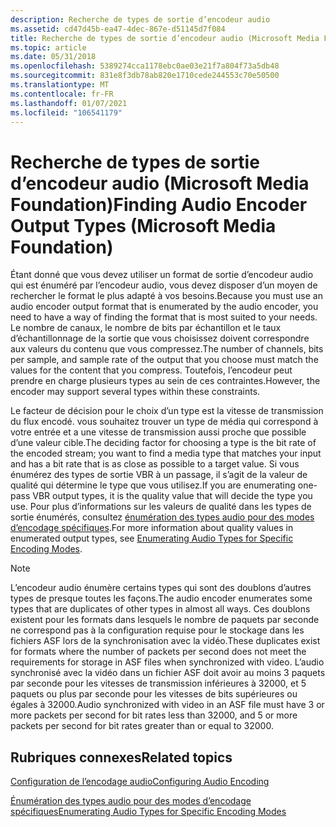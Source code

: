 ```yaml
---
description: Recherche de types de sortie d’encodeur audio
ms.assetid: cd47d45b-ea47-4dec-867e-d51145d7f084
title: Recherche de types de sortie d’encodeur audio (Microsoft Media Foundation)
ms.topic: article
ms.date: 05/31/2018
ms.openlocfilehash: 5389274cca1178ebc0ae03e21f7a804f73a5db48
ms.sourcegitcommit: 831e8f3db78ab820e1710cede244553c70e50500
ms.translationtype: MT
ms.contentlocale: fr-FR
ms.lasthandoff: 01/07/2021
ms.locfileid: "106541179"
---
```

# <a name="finding-audio-encoder-output-types-microsoft-media-foundation"></a><span data-ttu-id="2d0c3-103">Recherche de types de sortie d’encodeur audio (Microsoft Media Foundation)</span><span class="sxs-lookup"><span data-stu-id="2d0c3-103">Finding Audio Encoder Output Types (Microsoft Media Foundation)</span></span>

<span data-ttu-id="2d0c3-104">Étant donné que vous devez utiliser un format de sortie d’encodeur audio qui est énuméré par l’encodeur audio, vous devez disposer d’un moyen de rechercher le format le plus adapté à vos besoins.</span><span class="sxs-lookup"><span data-stu-id="2d0c3-104">Because you must use an audio encoder output format that is enumerated by the audio encoder, you need to have a way of finding the format that is most suited to your needs.</span></span> <span data-ttu-id="2d0c3-105">Le nombre de canaux, le nombre de bits par échantillon et le taux d’échantillonnage de la sortie que vous choisissez doivent correspondre aux valeurs du contenu que vous compressez.</span><span class="sxs-lookup"><span data-stu-id="2d0c3-105">The number of channels, bits per sample, and sample rate of the output that you choose must match the values for the content that you compress.</span></span> <span data-ttu-id="2d0c3-106">Toutefois, l’encodeur peut prendre en charge plusieurs types au sein de ces contraintes.</span><span class="sxs-lookup"><span data-stu-id="2d0c3-106">However, the encoder may support several types within these constraints.</span></span>

<span data-ttu-id="2d0c3-107">Le facteur de décision pour le choix d’un type est la vitesse de transmission du flux encodé. vous souhaitez trouver un type de média qui correspond à votre entrée et a une vitesse de transmission aussi proche que possible d’une valeur cible.</span><span class="sxs-lookup"><span data-stu-id="2d0c3-107">The deciding factor for choosing a type is the bit rate of the encoded stream; you want to find a media type that matches your input and has a bit rate that is as close as possible to a target value.</span></span> <span data-ttu-id="2d0c3-108">Si vous énumérez des types de sortie VBR à un passage, il s’agit de la valeur de qualité qui détermine le type que vous utilisez.</span><span class="sxs-lookup"><span data-stu-id="2d0c3-108">If you are enumerating one-pass VBR output types, it is the quality value that will decide the type you use.</span></span> <span data-ttu-id="2d0c3-109">Pour plus d’informations sur les valeurs de qualité dans les types de sortie énumérés, consultez [énumération des types audio pour des modes d’encodage spécifiques](enumeratingaudiotypesforspecificencodingmodes.md).</span><span class="sxs-lookup"><span data-stu-id="2d0c3-109">For more information about quality values in enumerated output types, see [Enumerating Audio Types for Specific Encoding Modes](enumeratingaudiotypesforspecificencodingmodes.md).</span></span>

> [!Note]  
>    <span data-ttu-id="2d0c3-110">L’encodeur audio énumère certains types qui sont des doublons d’autres types de presque toutes les façons.</span><span class="sxs-lookup"><span data-stu-id="2d0c3-110">The audio encoder enumerates some types that are duplicates of other types in almost all ways.</span></span> <span data-ttu-id="2d0c3-111">Ces doublons existent pour les formats dans lesquels le nombre de paquets par seconde ne correspond pas à la configuration requise pour le stockage dans les fichiers ASF lors de la synchronisation avec la vidéo.</span><span class="sxs-lookup"><span data-stu-id="2d0c3-111">These duplicates exist for formats where the number of packets per second does not meet the requirements for storage in ASF files when synchronized with video.</span></span> <span data-ttu-id="2d0c3-112">L’audio synchronisé avec la vidéo dans un fichier ASF doit avoir au moins 3 paquets par seconde pour les vitesses de transmission inférieures à 32000, et 5 paquets ou plus par seconde pour les vitesses de bits supérieures ou égales à 32000.</span><span class="sxs-lookup"><span data-stu-id="2d0c3-112">Audio synchronized with video in an ASF file must have 3 or more packets per second for bit rates less than 32000, and 5 or more packets per second for bit rates greater than or equal to 32000.</span></span>

 

## <a name="related-topics"></a><span data-ttu-id="2d0c3-113">Rubriques connexes</span><span class="sxs-lookup"><span data-stu-id="2d0c3-113">Related topics</span></span>

<dl> <dt>

[<span data-ttu-id="2d0c3-114">Configuration de l’encodage audio</span><span class="sxs-lookup"><span data-stu-id="2d0c3-114">Configuring Audio Encoding</span></span>](configuringaudioencoding.md)
</dt> <dt>

[<span data-ttu-id="2d0c3-115">Énumération des types audio pour des modes d’encodage spécifiques</span><span class="sxs-lookup"><span data-stu-id="2d0c3-115">Enumerating Audio Types for Specific Encoding Modes</span></span>](enumeratingaudiotypesforspecificencodingmodes.md)
</dt> </dl>

 

 



